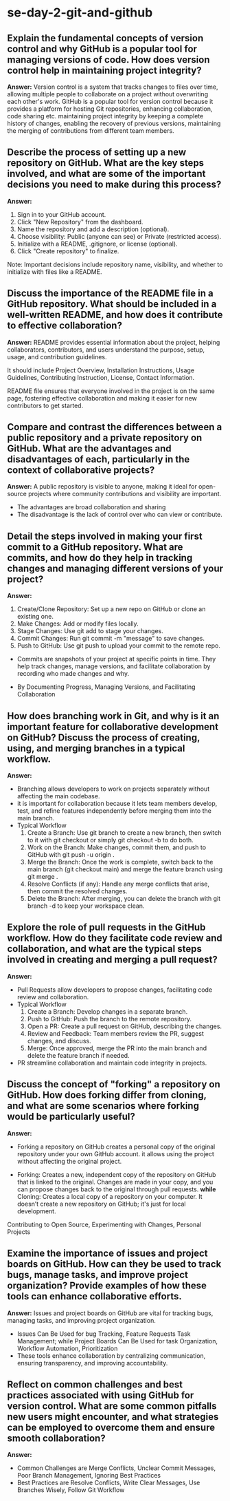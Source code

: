 # se-day-2-git-and-github
## Explain the fundamental concepts of version control and why GitHub is a popular tool for managing versions of code. How does version control help in maintaining project integrity?
**Answer:**
Version control is a system that tracks changes to files over time, allowing multiple people to collaborate on a project without overwriting each other's work. 
GitHub is a popular tool for version control because it provides a platform for hosting Git repositories, enhancing collaboration, code sharing etc.
maintaining project integrity by keeping a complete history of changes, enabling the recovery of previous versions, maintaining the merging of contributions from different team members.

## Describe the process of setting up a new repository on GitHub. What are the key steps involved, and what are some of the important decisions you need to make during this process?
**Answer:**
1. Sign in to your GitHub account.
2. Click "New Repository" from the dashboard.
3. Name the repository and add a description (optional).
4. Choose visibility: Public (anyone can see) or Private (restricted access).
5. Initialize with a README, .gitignore, or license (optional).
6. Click "Create repository" to finalize.
   
Note: Important decisions include repository name, visibility, and whether to initialize with files like a README.

## Discuss the importance of the README file in a GitHub repository. What should be included in a well-written README, and how does it contribute to effective collaboration?
**Answer:**
README provides essential information about the project, helping collaborators, contributors, and users understand the purpose, setup, usage, and contribution guidelines.

It should include Project Overview, Installation Instructions, Usage Guidelines, Contributing Instruction, License, Contact Information.

README file ensures that everyone involved in the project is on the same page, fostering effective collaboration and making it easier for new contributors to get started.

## Compare and contrast the differences between a public repository and a private repository on GitHub. What are the advantages and disadvantages of each, particularly in the context of collaborative projects?
**Answer:**
A public repository is visible to anyone, making it ideal for open-source projects where community contributions and visibility are important. 
- The advantages are broad collaboration and sharing
- The disadvantage is the lack of control over who can view or contribute.


## Detail the steps involved in making your first commit to a GitHub repository. What are commits, and how do they help in tracking changes and managing different versions of your project?
**Answer:**
1. Create/Clone Repository: Set up a new repo on GitHub or clone an existing one.
2. Make Changes: Add or modify files locally.
3. Stage Changes: Use git add to stage your changes.
4. Commit Changes: Run git commit -m "message" to save changes.
5. Push to GitHub: Use git push to upload your commit to the remote repo.

- Commits are snapshots of your project at specific points in time. They help track changes, manage versions, and facilitate collaboration by recording who made changes and why.

- By Documenting Progress, Managing Versions, and Facilitating Collaboration

## How does branching work in Git, and why is it an important feature for collaborative development on GitHub? Discuss the process of creating, using, and merging branches in a typical workflow.
**Answer:**
- Branching allows developers to work on projects separately without affecting the main codebase.
- it is important for collaboration because it lets team members develop, test, and refine features independently before merging them into the main branch.
- Typical Workflow
     1. Create a Branch: Use git branch <branch-name> to create a new branch, then switch to it with git checkout <branch-name> or simply git checkout -b <branch-name> to do both.
     2. Work on the Branch: Make changes, commit them, and push to GitHub with git push -u origin <branch-name>.
     3. Merge the Branch: Once the work is complete, switch back to the main branch (git checkout main) and merge the feature branch using git merge <branch-name>.
     4. Resolve Conflicts (if any): Handle any merge conflicts that arise, then commit the resolved changes.
     5. Delete the Branch: After merging, you can delete the branch with git branch -d <branch-name> to keep your workspace clean.

## Explore the role of pull requests in the GitHub workflow. How do they facilitate code review and collaboration, and what are the typical steps involved in creating and merging a pull request?
**Answer:**
- Pull Requests allow developers to propose changes, facilitating code review and collaboration. 
- Typical Workflow
  1. Create a Branch: Develop changes in a separate branch.
  2. Push to GitHub: Push the branch to the remote repository.
  3. Open a PR: Create a pull request on GitHub, describing the changes.
  4. Review and Feedback: Team members review the PR, suggest changes, and discuss.
  5. Merge: Once approved, merge the PR into the main branch and delete the feature branch if needed.
- PR streamline collaboration and maintain code integrity in projects.

## Discuss the concept of "forking" a repository on GitHub. How does forking differ from cloning, and what are some scenarios where forking would be particularly useful?
**Answer:**
- Forking a repository on GitHub creates a personal copy of the original repository under your own GitHub account. it allows using the project without affecting the original project.

 - Forking: Creates a new, independent copy of the repository on GitHub that is linked to the original.
   Changes are made in your copy, and you can propose changes back to the original through pull requests. **while** Cloning: Creates a local copy of a repository on your computer. It doesn’t create a new repository on GitHub; it's just for local development.
   
Contributing to Open Source,  Experimenting with Changes, Personal Projects

## Examine the importance of issues and project boards on GitHub. How can they be used to track bugs, manage tasks, and improve project organization? Provide examples of how these tools can enhance collaborative efforts.
**Answer:**
Issues and project boards on GitHub are vital for tracking bugs, managing tasks, and improving project organization.
   - Issues Can Be Used for bug Tracking, Feature Requests Task Management; while Project Boards Can Be Used for task Organization, Workflow Automation, Prioritization
   - These tools enhance collaboration by centralizing communication, ensuring transparency, and improving accountability.

## Reflect on common challenges and best practices associated with using GitHub for version control. What are some common pitfalls new users might encounter, and what strategies can be employed to overcome them and ensure smooth collaboration?
**Answer:**
- Common Challenges are Merge Conflicts, Unclear Commit Messages, Poor Branch Management, Ignoring Best Practices
- Best Practices are Resolve Conflicts, Write Clear Messages, Use Branches Wisely,  Follow Git Workflow
